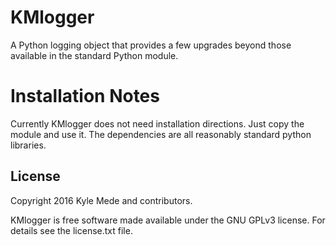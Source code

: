 # KMlogger
A Python logging object that provides a few upgrades beyond those available in the standard Python module.


Installation Notes
==================
Currently KMlogger does not need installation directions.  Just copy the 
module and use it.  The dependencies are all reasonably standard python libraries.


License
-------

Copyright 2016 Kyle Mede and contributors.

KMlogger is free software made available under the GNU GPLv3 license. 
For details see the license.txt file.